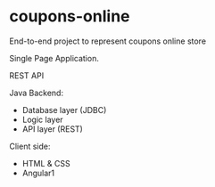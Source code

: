 # coupons-online
End-to-end project to represent coupons online store

Single Page Application.

REST API

Java Backend:
- Database layer (JDBC)
- Logic layer
- API layer (REST)


Client side:
- HTML & CSS
- Angular1
